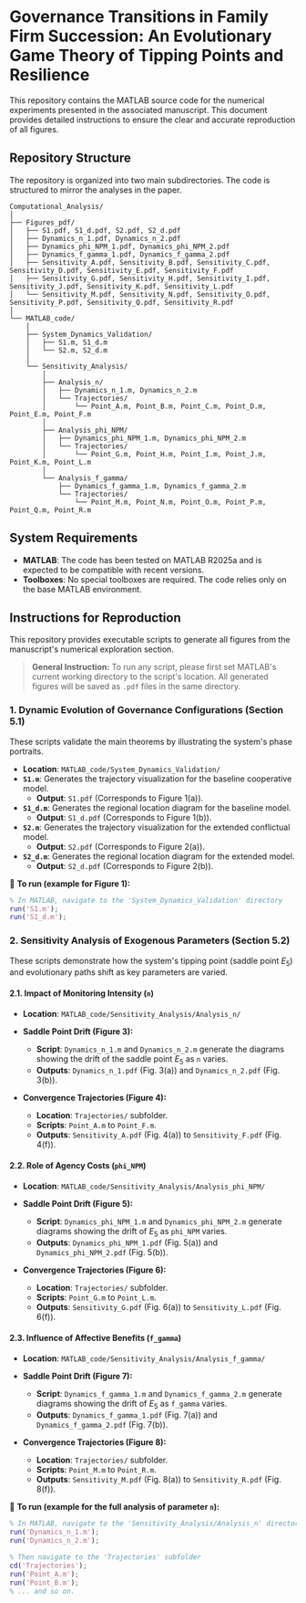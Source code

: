 # Governance Transitions in Family Firm Succession: An Evolutionary Game Theory of Tipping Points and Resilience

This repository contains the MATLAB source code for the numerical experiments presented in the associated manuscript. This document provides detailed instructions to ensure the clear and accurate reproduction of all figures.

## Repository Structure

The repository is organized into two main subdirectories. The code is structured to mirror the analyses in the paper.

```
Computational_Analysis/
│
├── Figures_pdf/
│   ├── S1.pdf, S1_d.pdf, S2.pdf, S2_d.pdf
│   ├── Dynamics_n_1.pdf, Dynamics_n_2.pdf
│   ├── Dynamics_phi_NPM_1.pdf, Dynamics_phi_NPM_2.pdf
│   ├── Dynamics_f_gamma_1.pdf, Dynamics_f_gamma_2.pdf
│   ├── Sensitivity_A.pdf, Sensitivity_B.pdf, Sensitivity_C.pdf, Sensitivity_D.pdf, Sensitivity_E.pdf, Sensitivity_F.pdf
│   ├── Sensitivity_G.pdf, Sensitivity_H.pdf, Sensitivity_I.pdf, Sensitivity_J.pdf, Sensitivity_K.pdf, Sensitivity_L.pdf
│   └── Sensitivity_M.pdf, Sensitivity_N.pdf, Sensitivity_O.pdf, Sensitivity_P.pdf, Sensitivity_Q.pdf, Sensitivity_R.pdf
│
└── MATLAB_code/
    │
    ├── System_Dynamics_Validation/
    │   ├── S1.m, S1_d.m
    │   └── S2.m, S2_d.m
    │
    └── Sensitivity_Analysis/
        │
        ├── Analysis_n/
        │   ├── Dynamics_n_1.m, Dynamics_n_2.m
        │   └── Trajectories/
        │       └── Point_A.m, Point_B.m, Point_C.m, Point_D.m, Point_E.m, Point_F.m
        │
        ├── Analysis_phi_NPM/
        │   ├── Dynamics_phi_NPM_1.m, Dynamics_phi_NPM_2.m
        │   └── Trajectories/
        │       └── Point_G.m, Point_H.m, Point_I.m, Point_J.m, Point_K.m, Point_L.m
        │
        └── Analysis_f_gamma/
            ├── Dynamics_f_gamma_1.m, Dynamics_f_gamma_2.m
            └── Trajectories/
                └── Point_M.m, Point_N.m, Point_O.m, Point_P.m, Point_Q.m, Point_R.m
```

## System Requirements

-   **MATLAB**: The code has been tested on MATLAB R2025a and is expected to be compatible with recent versions.
-   **Toolboxes**: No special toolboxes are required. The code relies only on the base MATLAB environment.

## Instructions for Reproduction

This repository provides executable scripts to generate all figures from the manuscript's numerical exploration section.

> **General Instruction:** To run any script, please first set MATLAB's current working directory to the script's location. All generated figures will be saved as `.pdf` files in the same directory.

### 1. Dynamic Evolution of Governance Configurations (Section 5.1)

These scripts validate the main theorems by illustrating the system's phase portraits.

-   **Location**: `MATLAB_code/System_Dynamics_Validation/`
-   **`S1.m`**: Generates the trajectory visualization for the baseline cooperative model.
    -   **Output**: `S1.pdf` (Corresponds to Figure 1(a)).
-   **`S1_d.m`**: Generates the regional location diagram for the baseline model.
    -   **Output**: `S1_d.pdf` (Corresponds to Figure 1(b)).
-   **`S2.m`**: Generates the trajectory visualization for the extended conflictual model.
    -   **Output**: `S2.pdf` (Corresponds to Figure 2(a)).
-   **`S2_d.m`**: Generates the regional location diagram for the extended model.
    -   **Output**: `S2_d.pdf` (Corresponds to Figure 2(b)).

📌 **To run (example for Figure 1):**

```matlab
% In MATLAB, navigate to the 'System_Dynamics_Validation' directory
run('S1.m');
run('S1_d.m');
```

### 2. Sensitivity Analysis of Exogenous Parameters (Section 5.2)

These scripts demonstrate how the system's tipping point (saddle point $E_5$) and evolutionary paths shift as key parameters are varied.

#### 2.1. Impact of Monitoring Intensity (`n`)

-   **Location**: `MATLAB_code/Sensitivity_Analysis/Analysis_n/`

-   **Saddle Point Drift (Figure 3):**
    -   **Script**: `Dynamics_n_1.m` and `Dynamics_n_2.m` generate the diagrams showing the drift of the saddle point $E_5$ as `n` varies.
    -   **Outputs**: `Dynamics_n_1.pdf` (Fig. 3(a)) and `Dynamics_n_2.pdf` (Fig. 3(b)).

-   **Convergence Trajectories (Figure 4):**
    -   **Location**: `Trajectories/` subfolder.
    -   **Scripts**: `Point_A.m` to `Point_F.m`.
    -   **Outputs**: `Sensitivity_A.pdf` (Fig. 4(a)) to `Sensitivity_F.pdf` (Fig. 4(f)).

#### 2.2. Role of Agency Costs (`phi_NPM`)

-   **Location**: `MATLAB_code/Sensitivity_Analysis/Analysis_phi_NPM/`

-   **Saddle Point Drift (Figure 5):**
    -   **Script**: `Dynamics_phi_NPM_1.m` and `Dynamics_phi_NPM_2.m` generate diagrams showing the drift of $E_5$ as `phi_NPM` varies.
    -   **Outputs**: `Dynamics_phi_NPM_1.pdf` (Fig. 5(a)) and `Dynamics_phi_NPM_2.pdf` (Fig. 5(b)).

-   **Convergence Trajectories (Figure 6):**
    -   **Location**: `Trajectories/` subfolder.
    -   **Scripts**: `Point_G.m` to `Point_L.m`.
    -   **Outputs**: `Sensitivity_G.pdf` (Fig. 6(a)) to `Sensitivity_L.pdf` (Fig. 6(f)).

#### 2.3. Influence of Affective Benefits (`f_gamma`)

-   **Location**: `MATLAB_code/Sensitivity_Analysis/Analysis_f_gamma/`

-   **Saddle Point Drift (Figure 7):**
    -   **Script**: `Dynamics_f_gamma_1.m` and `Dynamics_f_gamma_2.m` generate diagrams showing the drift of $E_5$ as `f_gamma` varies.
    -   **Outputs**: `Dynamics_f_gamma_1.pdf` (Fig. 7(a)) and `Dynamics_f_gamma_2.pdf` (Fig. 7(b)).

-   **Convergence Trajectories (Figure 8):**
    -   **Location**: `Trajectories/` subfolder.
    -   **Scripts**: `Point_M.m` to `Point_R.m`.
    -   **Outputs**: `Sensitivity_M.pdf` (Fig. 8(a)) to `Sensitivity_R.pdf` (Fig. 8(f)).

📌 **To run (example for the full analysis of parameter `n`):**

```matlab
% In MATLAB, navigate to the 'Sensitivity_Analysis/Analysis_n' directory
run('Dynamics_n_1.m');
run('Dynamics_n_2.m');

% Then navigate to the 'Trajectories' subfolder
cd('Trajectories');
run('Point_A.m');
run('Point_B.m');
% ... and so on.
```
